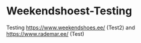 # Weekendshoest-Testing
Testing https://www.weekendshoes.ee/ (Test2) and https://www.rademar.ee/ (Test)
